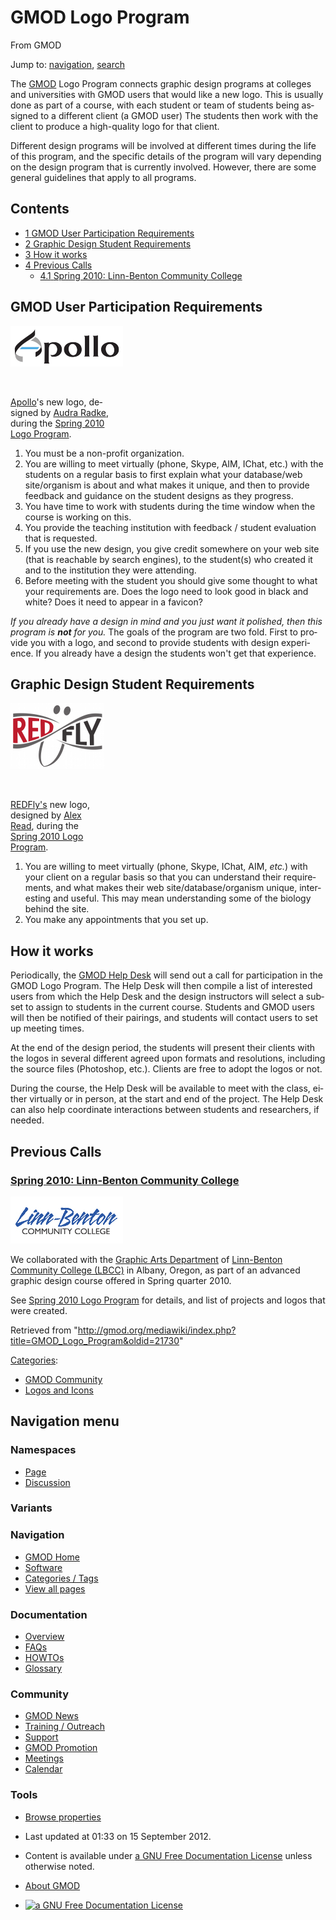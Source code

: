 <div id="mw-page-base" class="noprint">

</div>

<div id="mw-head-base" class="noprint">

</div>

<div id="content" class="mw-body" role="main">

<span id="top"></span>

<div id="mw-js-message" style="display:none;">

</div>



# <span dir="auto">GMOD Logo Program</span>

<div id="bodyContent">

<div id="siteSub">

From GMOD

</div>

<div id="contentSub">

</div>

<div id="jump-to-nav" class="mw-jump">

Jump to: [navigation](#mw-navigation), [search](#p-search)

</div>

<div id="mw-content-text" class="mw-content-ltr" lang="en" dir="ltr">

The [GMOD](Main_Page "Main Page") Logo Program connects graphic design
programs at colleges and universities with GMOD users that would like a
new logo. This is usually done as part of a course, with each student or
team of students being assigned to a different client (a GMOD user) The
students then work with the client to produce a high-quality logo for
that client.

Different design programs will be involved at different times during the
life of this program, and the specific details of the program will vary
depending on the design program that is currently involved. However,
there are some general guidelines that apply to all programs.

<div id="toc" class="toc">

<div id="toctitle">

## Contents

</div>

- [<span class="tocnumber">1</span> <span class="toctext">GMOD User
  Participation
  Requirements</span>](#GMOD_User_Participation_Requirements)
- [<span class="tocnumber">2</span> <span class="toctext">Graphic Design
  Student Requirements</span>](#Graphic_Design_Student_Requirements)
- [<span class="tocnumber">3</span> <span class="toctext">How it
  works</span>](#How_it_works)
- [<span class="tocnumber">4</span> <span class="toctext">Previous
  Calls</span>](#Previous_Calls)
  - [<span class="tocnumber">4.1</span> <span class="toctext">Spring
    2010: Linn-Benton Community
    College</span>](#Spring_2010:_Linn-Benton_Community_College)

</div>

## <span id="GMOD_User_Participation_Requirements" class="mw-headline">GMOD User Participation Requirements</span>

<div class="thumb tright">

<div class="thumbinner" style="width:182px;">

<a href="File:ApolloLogo.png" class="image"><img
src="../mediawiki/images/thumb/1/1b/ApolloLogo.png/180px-ApolloLogo.png"
class="thumbimage"
srcset="../mediawiki/images/thumb/1/1b/ApolloLogo.png/270px-ApolloLogo.png 1.5x, ../mediawiki/images/thumb/1/1b/ApolloLogo.png/360px-ApolloLogo.png 2x"
width="180" height="65" /></a>

<div class="thumbcaption">

<div class="magnify">

<a href="File:ApolloLogo.png" class="internal" title="Enlarge"><img
src="../mediawiki/skins/common/images/magnify-clip.png" width="15"
height="11" /></a>

</div>

[Apollo](Apollo.1 "Apollo")'s new logo, designed by [Audra
Radke](Spring_2010_Logo_Program#Linn-Benton_Community_College "Spring 2010 Logo Program"),
during the [Spring 2010 Logo
Program](Spring_2010_Logo_Program "Spring 2010 Logo Program").

</div>

</div>

</div>

1.  You must be a non-profit organization.
2.  You are willing to meet virtually (phone, Skype, AIM, IChat, etc.)
    with the students on a regular basis to first explain what your
    database/web site/organism is about and what makes it unique, and
    then to provide feedback and guidance on the student designs as they
    progress.
3.  You have time to work with students during the time window when the
    course is working on this.
4.  You provide the teaching institution with feedback / student
    evaluation that is requested.
5.  If you use the new design, you give credit somewhere on your web
    site (that is reachable by search engines), to the student(s) who
    created it and to the institution they were attending.
6.  Before meeting with the student you should give some thought to what
    your requirements are. Does the logo need to look good in black and
    white? Does it need to appear in a favicon?

*If you already have a design in mind and you just want it polished,
then this program is **not** for you.* The goals of the program are two
fold. First to provide you with a logo, and second to provide students
with design experience. If you already have a design the students won't
get that experience.

## <span id="Graphic_Design_Student_Requirements" class="mw-headline">Graphic Design Student Requirements</span>

<div class="thumb tright">

<div class="thumbinner" style="width:152px;">

<a href="File:RedFlyLogo.png" class="image"><img
src="../mediawiki/images/thumb/1/1d/RedFlyLogo.png/150px-RedFlyLogo.png"
class="thumbimage"
srcset="../mediawiki/images/thumb/1/1d/RedFlyLogo.png/225px-RedFlyLogo.png 1.5x, ../mediawiki/images/1/1d/RedFlyLogo.png 2x"
width="150" height="106" /></a>

<div class="thumbcaption">

<div class="magnify">

<a href="File:RedFlyLogo.png" class="internal" title="Enlarge"><img
src="../mediawiki/skins/common/images/magnify-clip.png" width="15"
height="11" /></a>

</div>

<a href="http://redfly.ccr.buffalo.edu/" class="external text"
rel="nofollow">REDFly's</a> new logo, designed by [Alex
Read](Spring_2010_Logo_Program#Linn-Benton_Community_College "Spring 2010 Logo Program"),
during the [Spring 2010 Logo
Program](Spring_2010_Logo_Program "Spring 2010 Logo Program").

</div>

</div>

</div>

1.  You are willing to meet virtually (phone, Skype, IChat, AIM, *etc.*)
    with your client on a regular basis so that you can understand their
    requirements, and what makes their web site/database/organism
    unique, interesting and useful. This may mean understanding some of
    the biology behind the site.
2.  You make any appointments that you set up.

## <span id="How_it_works" class="mw-headline">How it works</span>

Periodically, the [GMOD Help Desk](GMOD_Help_Desk "GMOD Help Desk") will
send out a call for participation in the GMOD Logo Program. The Help
Desk will then compile a list of interested users from which the Help
Desk and the design instructors will select a subset to assign to
students in the current course. Students and GMOD users will then be
notified of their pairings, and students will contact users to set up
meeting times.

At the end of the design period, the students will present their clients
with the logos in several different agreed upon formats and resolutions,
including the source files (Photoshop, etc.). Clients are free to adopt
the logos or not.

During the course, the Help Desk will be available to meet with the
class, either virtually or in person, at the start and end of the
project. The Help Desk can also help coordinate interactions between
students and researchers, if needed.

## <span id="Previous_Calls" class="mw-headline">Previous Calls</span>

### <span id="Spring_2010:_Linn-Benton_Community_College" class="mw-headline">[Spring 2010: Linn-Benton Community College](Spring_2010_Logo_Program "Spring 2010 Logo Program")</span>

<div class="floatleft">

<a href="http://www.linnbenton.edu/go/graphic-arts" rel="nofollow"
title="Linn-Benton Community College"><img
src="../mediawiki/images/f/fe/Lbcclogo.jpg" width="180" height="75"
alt="Linn-Benton Community College" /></a>

</div>

We collaborated with the
<a href="http://www.linnbenton.edu/go/graphic-arts"
class="external text" rel="nofollow">Graphic Arts Department</a> of
<a href="http://www.linnbenton.edu/" class="external text"
rel="nofollow">Linn-Benton Community College (LBCC)</a> in Albany,
Oregon, as part of an advanced graphic design course offered in Spring
quarter 2010.

See [Spring 2010 Logo
Program](Spring_2010_Logo_Program "Spring 2010 Logo Program") for
details, and list of projects and logos that were created.

</div>

<div class="printfooter">

Retrieved from
"<http://gmod.org/mediawiki/index.php?title=GMOD_Logo_Program&oldid=21730>"

</div>

<div id="catlinks" class="catlinks">

<div id="mw-normal-catlinks" class="mw-normal-catlinks">

[Categories](Special:Categories "Special:Categories"):

- [GMOD Community](Category:GMOD_Community "Category:GMOD Community")
- [Logos and Icons](Category:Logos_and_Icons "Category:Logos and Icons")

</div>

</div>

<div class="visualClear">

</div>

</div>

</div>

<div id="mw-navigation">

## Navigation menu

<div id="mw-head">



<div id="left-navigation">

<div id="p-namespaces" class="vectorTabs" role="navigation"
aria-labelledby="p-namespaces-label">

### Namespaces

- <span id="ca-nstab-main"><a href="GMOD_Logo_Program" accesskey="c"
  title="View the content page [c]">Page</a></span>
- <span id="ca-talk"><a
  href="http://gmod.org/mediawiki/index.php?title=Talk:GMOD_Logo_Program&amp;action=edit&amp;redlink=1"
  accesskey="t"
  title="Discussion about the content page [t]">Discussion</a></span>

</div>

<div id="p-variants" class="vectorMenu emptyPortlet" role="navigation"
aria-labelledby="p-variants-label">

### 

### Variants[](#)

<div class="menu">

</div>

</div>

</div>

<div id="right-navigation">





</div>



</div>

</div>

</div>

<div id="mw-panel">

<div id="p-logo" role="banner">

<a href="Main_Page"
style="background-image: url(../images/GMOD-cogs.png);"
title="Visit the main page"></a>

</div>

<div id="p-Navigation" class="portal" role="navigation"
aria-labelledby="p-Navigation-label">

### Navigation

<div class="body">

- <span id="n-GMOD-Home">[GMOD Home](Main_Page)</span>
- <span id="n-Software">[Software](GMOD_Components)</span>
- <span id="n-Categories-.2F-Tags">[Categories /
  Tags](Categories)</span>
- <span id="n-View-all-pages">[View all pages](Special:AllPages)</span>

</div>

</div>

<div id="p-Documentation" class="portal" role="navigation"
aria-labelledby="p-Documentation-label">

### Documentation

<div class="body">

- <span id="n-Overview">[Overview](Overview)</span>
- <span id="n-FAQs">[FAQs](Category:FAQ)</span>
- <span id="n-HOWTOs">[HOWTOs](Category:HOWTO)</span>
- <span id="n-Glossary">[Glossary](Glossary)</span>

</div>

</div>

<div id="p-Community" class="portal" role="navigation"
aria-labelledby="p-Community-label">

### Community

<div class="body">

- <span id="n-GMOD-News">[GMOD News](GMOD_News)</span>
- <span id="n-Training-.2F-Outreach">[Training /
  Outreach](Training_and_Outreach)</span>
- <span id="n-Support">[Support](Support)</span>
- <span id="n-GMOD-Promotion">[GMOD Promotion](GMOD_Promotion)</span>
- <span id="n-Meetings">[Meetings](Meetings)</span>
- <span id="n-Calendar">[Calendar](Calendar)</span>

</div>

</div>

<div id="p-tb" class="portal" role="navigation"
aria-labelledby="p-tb-label">

### Tools

<div class="body">


- <span id="t-smwbrowselink"><a href="Special:Browse/GMOD_Logo_Program" rel="smw-browse">Browse
  properties</a></span>


</div>

</div>

</div>

</div>

<div id="footer" role="contentinfo">

- <span id="footer-info-lastmod">Last updated at 01:33 on 15 September
  2012.</span>
<!-- - <span id="footer-info-viewcount">87,443 page views.</span> -->
- <span id="footer-info-copyright">Content is available under
  <a href="http://www.gnu.org/licenses/fdl-1.3.html" class="external"
  rel="nofollow">a GNU Free Documentation License</a> unless otherwise
  noted.</span>

<!-- -->

- <span id="footer-places-about">[About
  GMOD](GMOD:About "GMOD:About")</span>

<!-- -->

- <span id="footer-copyrightico">[<img src="http://www.gnu.org/graphics/gfdl-logo-small.png" width="88"
  height="31" alt="a GNU Free Documentation License" />](http://www.gnu.org/licenses/fdl-1.3.html)</span>




</div>
